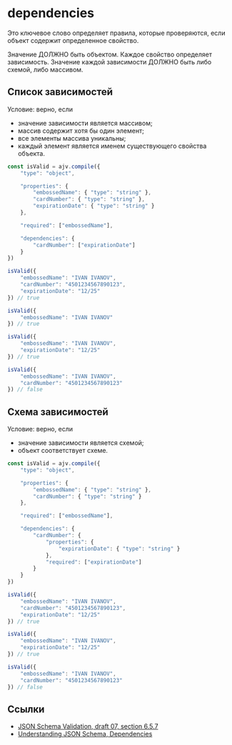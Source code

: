 # dependencies
Это ключевое слово определяет правила, которые проверяются, если объект содержит определенное свойство.

Значение ДОЛЖНО быть объектом. Каждое свойство определяет зависимость. Значение каждой зависимости ДОЛЖНО быть либо схемой, либо массивом.

## Список зависимостей 
Условие: верно, если 
- значение зависимости является массивом;
- массив содержит хотя бы один элемент;
- все элементы массива уникальны;
- каждый элемент является именем существующего свойства объекта.

```js
const isValid = ajv.compile({
    "type": "object",

    "properties": {
        "embossedName": { "type": "string" },
        "cardNumber": { "type": "string" },
        "expirationDate": { "type": "string" }
    },

    "required": ["embossedName"],

    "dependencies": {
        "cardNumber": ["expirationDate"]
    }
})
```

```js
isValid({
    "embossedName": "IVAN IVANOV",
    "cardNumber": "4501234567890123",
    "expirationDate": "12/25"
}) // true
```


```js
isValid({
    "embossedName": "IVAN IVANOV"
}) // true
```


```js
isValid({
    "embossedName": "IVAN IVANOV",
    "expirationDate": "12/25"
}) // true
```

```js
isValid({
    "embossedName": "IVAN IVANOV",
    "cardNumber": "4501234567890123"
}) // false
```

## Схема зависимостей
Условие: верно, если 
- значение зависимости является схемой;
- объект соответствует схеме.

```js
const isValid = ajv.compile({
    "type": "object",

    "properties": {
        "embossedName": { "type": "string" },
        "cardNumber": { "type": "string" }
    },

    "required": ["embossedName"],

    "dependencies": {
        "cardNumber": {
            "properties": {
                "expirationDate": { "type": "string" }
            },
            "required": ["expirationDate"]
        }
    }
})
```

```js
isValid({
    "embossedName": "IVAN IVANOV",
    "cardNumber": "4501234567890123",
    "expirationDate": "12/25"
}) // true
```

```js
isValid({
    "embossedName": "IVAN IVANOV",
    "expirationDate": "12/25"
}) // true
```

```js
isValid({
    "embossedName": "IVAN IVANOV",
    "cardNumber": "4501234567890123"
}) // false
```

## Ссылки
- [JSON Schema Validation, draft 07, section 6.5.7](https://json-schema.org/draft-07/json-schema-validation.html#rfc.section.6.5.7)
- [Understanding JSON Schema, Dependencies](https://json-schema.org/understanding-json-schema/reference/object.html#dependencies)
